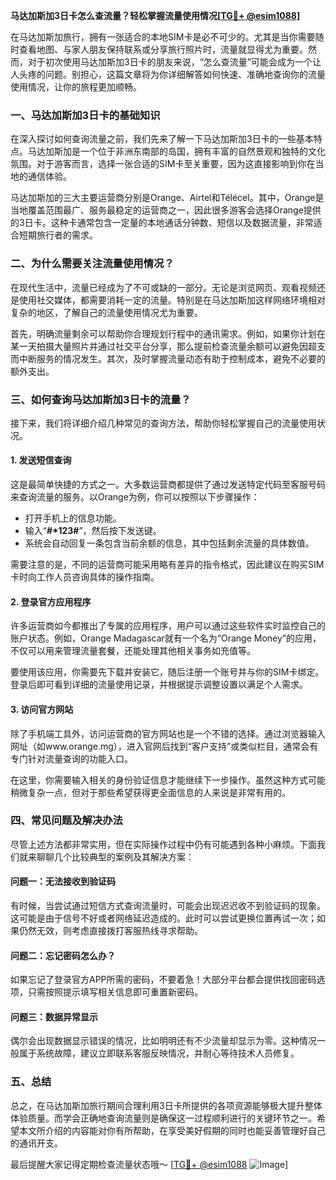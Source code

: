**马达加斯加3日卡怎么查流量？轻松掌握流量使用情况[[TG💪+ @esim1088](https://t.me/s/esim1088)]**

在马达加斯加旅行，拥有一张适合的本地SIM卡是必不可少的。尤其是当你需要随时查看地图、与家人朋友保持联系或分享旅行照片时，流量就显得尤为重要。然而，对于初次使用马达加斯加3日卡的朋友来说，“怎么查流量”可能会成为一个让人头疼的问题。别担心，这篇文章将为你详细解答如何快速、准确地查询你的流量使用情况，让你的旅程更加顺畅。

### 一、马达加斯加3日卡的基础知识

在深入探讨如何查询流量之前，我们先来了解一下马达加斯加3日卡的一些基本特点。马达加斯加是一个位于非洲东南部的岛国，拥有丰富的自然景观和独特的文化氛围。对于游客而言，选择一张合适的SIM卡至关重要，因为这直接影响到你在当地的通信体验。

马达加斯加的三大主要运营商分别是Orange、Airtel和Télécel。其中，Orange是当地覆盖范围最广、服务最稳定的运营商之一，因此很多游客会选择Orange提供的3日卡。这种卡通常包含一定量的本地通话分钟数、短信以及数据流量，非常适合短期旅行者的需求。

### 二、为什么需要关注流量使用情况？

在现代生活中，流量已经成为了不可或缺的一部分。无论是浏览网页、观看视频还是使用社交媒体，都需要消耗一定的流量。特别是在马达加斯加这样网络环境相对复杂的地区，了解自己的流量使用情况尤为重要。

首先，明确流量剩余可以帮助你合理规划行程中的通讯需求。例如，如果你计划在某一天拍摄大量照片并通过社交平台分享，那么提前检查流量余额可以避免因超支而中断服务的情况发生。其次，及时掌握流量动态有助于控制成本，避免不必要的额外支出。

### 三、如何查询马达加斯加3日卡的流量？

接下来，我们将详细介绍几种常见的查询方法，帮助你轻松掌握自己的流量使用状况。

#### 1. 发送短信查询

这是最简单快捷的方式之一。大多数运营商都提供了通过发送特定代码至客服号码来查询流量的服务。以Orange为例，你可以按照以下步骤操作：

- 打开手机上的信息功能。
- 输入“**#*123#**”，然后按下发送键。
- 系统会自动回复一条包含当前余额的信息，其中包括剩余流量的具体数值。

需要注意的是，不同的运营商可能采用略有差异的指令格式，因此建议在购买SIM卡时向工作人员咨询具体的操作指南。

#### 2. 登录官方应用程序

许多运营商如今都推出了专属的应用程序，用户可以通过这些软件实时监控自己的账户状态。例如，Orange Madagascar就有一个名为“Orange Money”的应用，不仅可以用来管理流量套餐，还能处理其他相关事务如充值等。

要使用该应用，你需要先下载并安装它，随后注册一个账号并与你的SIM卡绑定。登录后即可看到详细的流量使用记录，并根据提示调整设置以满足个人需求。

#### 3. 访问官方网站

除了手机端工具外，访问运营商的官方网站也是一个不错的选择。通过浏览器输入网址（如www.orange.mg），进入官网后找到“客户支持”或类似栏目，通常会有专门针对流量查询的功能入口。

在这里，你需要输入相关的身份验证信息才能继续下一步操作。虽然这种方式可能稍微复杂一点，但对于那些希望获得更全面信息的人来说是非常有用的。

### 四、常见问题及解决办法

尽管上述方法都非常实用，但在实际操作过程中仍有可能遇到各种小麻烦。下面我们就来聊聊几个比较典型的案例及其解决方案：

#### 问题一：无法接收到验证码

有时候，当尝试通过短信方式查询流量时，可能会出现迟迟收不到验证码的现象。这可能是由于信号不好或者网络延迟造成的。此时可以尝试更换位置再试一次；如果仍然无效，则考虑直接拨打客服热线寻求帮助。

#### 问题二：忘记密码怎么办？

如果忘记了登录官方APP所需的密码，不要着急！大部分平台都会提供找回密码选项，只需按照提示填写相关信息即可重置新密码。

#### 问题三：数据异常显示

偶尔会出现数据显示错误的情况，比如明明还有不少流量却显示为零。这种情况一般属于系统故障，建议立即联系客服反映情况，并耐心等待技术人员修复。

### 五、总结

总之，在马达加斯加旅行期间合理利用3日卡所提供的各项资源能够极大提升整体体验质量。而学会正确地查询流量则是确保这一过程顺利进行的关键环节之一。希望本文所介绍的内容能对你有所帮助，在享受美好假期的同时也能妥善管理好自己的通讯开支。

最后提醒大家记得定期检查流量状态哦～ [[TG💪+ @esim1088](https://t.me/s/esim1088) ![Image](https://i.postimg.cc/4NQfJmqS/Snipaste-2025-05-13-00-14-12.png)]